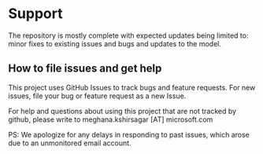 # Support

The repository is mostly complete with expected updates being limited to: minor fixes to existing issues and bugs and updates to the model.

## How to file issues and get help  

This project uses GitHub Issues to track bugs and feature requests. For new issues, file your bug or 
feature request as a new Issue.

For help and questions about using this project that are not tracked by github, please write to meghana.kshirsagar [AT] microsoft.com

PS: We apologize for any delays in responding to past issues, which arose due to an unmonitored email account. 

